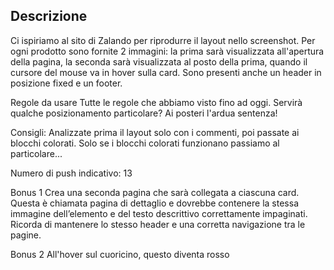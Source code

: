 ## Descrizione

Ci ispiriamo al sito di Zalando per riprodurre il layout nello screenshot.
Per ogni prodotto sono fornite 2 immagini: la prima sarà visualizzata all'apertura della pagina, la seconda sarà visualizzata al posto della prima, quando il cursore del mouse va in hover sulla card.
Sono presenti anche un header in posizione fixed e un footer.

Regole da usare
Tutte le regole che abbiamo visto fino ad oggi.
Servirà qualche posizionamento particolare? Ai posteri l'ardua sentenza!

Consigli:
Analizzate prima il layout solo con i commenti, poi passate ai blocchi colorati.
Solo se i blocchi colorati funzionano passiamo al particolare...

Numero di push indicativo: 13

Bonus 1
Crea una seconda pagina che sarà collegata a ciascuna card. Questa è chiamata pagina di dettaglio e dovrebbe contenere la stessa immagine dell’elemento e del testo descrittivo correttamente impaginati. Ricorda di mantenere lo stesso header e una corretta navigazione tra le pagine.

Bonus 2
All'hover sul cuoricino, questo diventa rosso